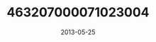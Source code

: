 ---
title: "463207000071023004"
image: "2013-05-25 09.36.39 463207000071023004_46248401"
date: "2013-05-25"
type: "photo"
---